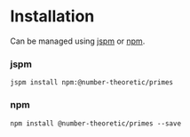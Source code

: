 # Installation
Can be managed using
[jspm](http://jspm.io)
or [npm](https://github.com/npm/npm).

### jspm
```terminal
jspm install npm:@number-theoretic/primes
```

### npm
```terminal
npm install @number-theoretic/primes --save
```
